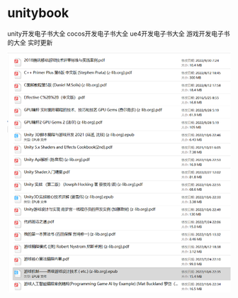 # unitybook
unity开发电子书大全
cocos开发电子书大全
ue4开发电子书大全
游戏开发电子书的大全 实时更新

<p align="center" >
<img src="book.png" title="诛仙阵 logo" float=left>
</p>

